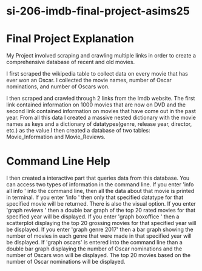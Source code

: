 # si-206-imdb-final-project-asims25

# Final Project Explanation

My Project involved scraping and crawling multiple links in order to create a
comprehensive database of recent and old movies.

I first scraped the wikipedia table to collect data on every movie that has
ever won an Oscar. I collected the movie names, number of Oscar nominations,
and number of Oscars won.

I then scraped and crawled through 2 links from the Imdb website. The first
link contained information on 1000 movies that are now on DVD and the second
link contained information on movies that have come out in the past year. From
all this data I created a massive nested dictionary with the movie names as
keys and a dictionary of datatypes(genre, release year, director, etc.) as the
value.I then created a database of two tables: Movie_Information and
Movie_Reviews.

# Command Line Help

I then created a interactive part that queries data from this database. You can
access two types of information in the command line. If you enter 'info all
info <movie name>' into the command line, then all the data about that movie
is printed in terminal. If you enter 'info <datatype> <movie name>' then only
that specified datatype for that specified movie will be returned. There is also the visual option. If you enter 'graph reviews <release year>' then a  double bar graph of the top 20 rated movies for that specified year will be
displayed. If you enter 'graph boxoffice <release year>' then a scatterplot
displaying the top 20 grossing movies for that specified year will be displayed.
If you enter 'graph genre 2017' then a bar graph showing the number of movies
in each genre that were made in that specified year will be displayed. If
'graph oscars' is entered into the command line than a double bar graph
displaying the number of Oscar nominations and the number of Oscars won will
be displayed. The top 20 movies based on the number of Oscar nominations will
be displayed.
